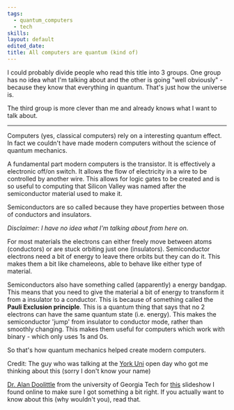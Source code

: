```yaml
---
tags:
  - quantum_computers
  - tech
skills: 
layout: default
edited_date: 
title: All computers are quantum (kind of)
---
```

I could probably divide people who read this title into 3 groups. One group has no idea what I'm talking about and the other is going "well obviously" - because they know that everything in quantum. That's just how the universe is. 

The third group is more clever than me and already knows what I want to talk about.

---
Computers (yes, classical computers) rely on a interesting quantum effect. In fact we couldn't have made modern computers without the science of quantum mechanics.

A fundamental part modern computers is the transistor. It is effectively a electronic off/on switch. It allows the flow of electricity in a wire to be controlled by another wire. This allows for logic gates to be created and is so useful to computing that Silicon Valley was named after the semiconductor material used to make it.

Semiconductors are so called because they have properties between those of conductors and insulators. 

_Disclaimer: I have no idea what I'm talking about from here on._

For most materials the electrons can either freely move between atoms (conductors) or are stuck orbiting just one (insulators). Semiconductor electrons need a bit of energy to leave there orbits but they can do it. This makes them a bit like chameleons, able to behave like either type of material.

Semiconductors also have something called (apparently) a energy bandgap. This means that you need to give the material a bit of energy to transform it from a insulator to a conductor. This is because of something called the **Pauli Exclusion principle**. This is a quantum thing that says that no 2 electrons can have the same quantum state (i.e. energy). This makes the semiconductor 'jump' from insulator to conductor mode, rather than smoothly changing. This makes them useful for computers which work with binary - which only uses 1s and 0s.

So that's how quantum mechanics helped create modern computers.

Credit:
The guy who was talking at the [York Uni](https://www.york.ac.uk/) open day who got me thinking about this (sorry I don't know your name)

[Dr. Alan Doolittle](https://ece.gatech.edu/directory/william-alan-doolittle) from the university of Georgia Tech for [this](https://alan.ece.gatech.edu/ECE6451/Lectures/ECE6451L1IntroductionToElectronicMaterials.pdf) slideshow I found online to make sure I got something a bit right. If you actually want to know about this (why wouldn't you), read that.
